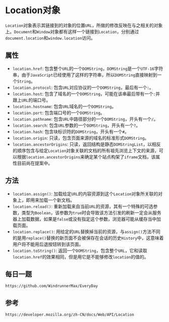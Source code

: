# Location对象
`Location`对象表示其链接到的对象的位置`URL`，所做的修改反映在与之相关的对象上。`Document`和`Window`对象都有这样一个链接到`Location`，分别通过`document.location`和`window.location`访问。

## 属性
* `location.href`: 包含整个`URL`的一个`DOMString`，`DOMString`是一个`UTF-16`字符串，由于`JavaScript`已经使用了这样的字符串，所以`DOMString`直接映射到一个`String`。
* `location.protocol`: 包含`URL`对应协议的一个`DOMString`，最后有一个`:`。
* `location.host`: 包含了域名的一个`DOMString`，可能在该串最后带有一个`:`并跟上`URL`的端口号。
* `location.hostname`: 包含`URL`域名的一个`DOMString`。
* `location.port`: 包含端口号的一个`DOMString`。
* `location.pathname`: 包含`URL`中路径部分的一个`DOMString`，开头有一个`/`。
* `location.search`: 包含`URL`参数的一个`DOMString`，开头有一个`?`。
* `location.hash`: 包含块标识符的`DOMString`，开头有一个`#`。
* `location.origin`: 只读，包含页面来源的域名的标准形式`DOMString`。
* `location.ancestorOrigins`: 只读，返回结构是静态`DOMStringList`，以相反的顺序包含与给定`Location`对象关联的文档的所有祖先浏览上下文的来源，可以根据`location.ancestorOrigins`来确定某个站点构架了`iframe`文档，该属性目前尚在提案中。

## 方法
* `location.assign()`: 加载给定`URL`的内容资源到这个`Location`对象所关联的对象上，即用来加载一个新文档。
* `location.reload()`: 重新加载来自当前`URL`的资源，其有一个特殊的可选参数，类型为`Boolean`，该参数为`true`时会导致该方法引发的刷新一定会从服务器上加载数据，如果是`false`或没有指定这个参数，浏览器可能从缓存当中加载页面。
* `location.replace()`: 用给定的`URL`替换掉当前的资源，与`assign()`方法不同的是用`replace()`替换的新页面不会被保存在会话的历史`History`中，这意味着用户将不能用后退按钮转到该页面。
* `location.toString()`: 返回一个`DOMString`，包含整个`URL`，它和读取`location.href`的效果相同，但是用它是不能够修改`location`的值的。


## 每日一题

```
https://github.com/WindrunnerMax/EveryDay
```

## 参考

```
https://developer.mozilla.org/zh-CN/docs/Web/API/Location
```

